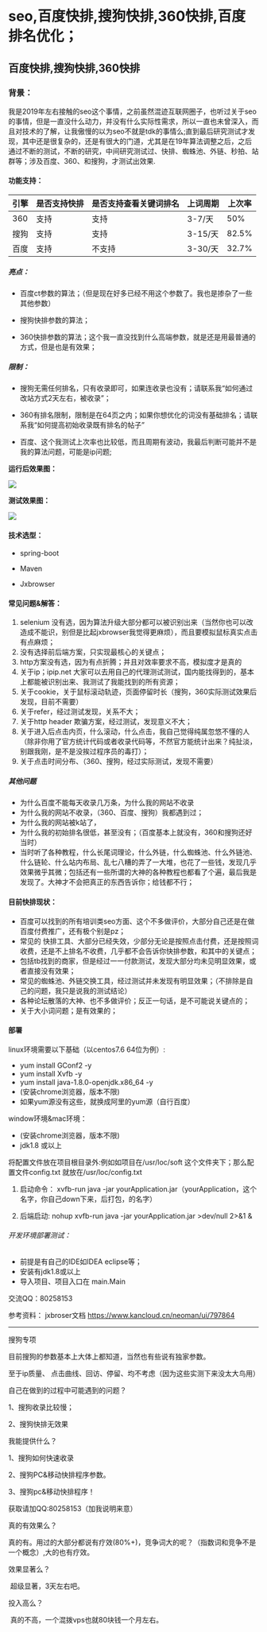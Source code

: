 # seo,百度快排,搜狗快排,360快排,百度排名优化；
百度快排,搜狗快排,360快排
----------------------------------------------------
### 背景：

我是2019年左右接触的seo这个事情，之前虽然混迹互联网圈子，也听过关于seo的事情，但是一直没什么动力，并没有什么实际性需求，所以一直也未曾深入，而且对技术的了解，让我傲慢的以为seo不就是tdk的事情么;直到最后研究测试才发现，其中还是很复杂的，还是有很大的门道，尤其是在19年算法调整之后，之后通过不断的测试，不断的研究，中间研究测试过、快排、蜘蛛池、外链、秒拍、站群等；涉及百度、360、和搜狗，才测试出效果.

#### 功能支持：

| 引擎 | 是否支持快排 | 是否支持查看关键词排名 | 上词周期 | 上次率 |
| ---- | ------------ | ---------------------- | -------- | ------ |
| 360  | 支持         | 支持                   | 3-7/天   | 50%    |
| 搜狗 | 支持         | 支持                   | 3-15/天  | 82.5%  |
| 百度 | 支持         | 不支持                 | 3-30/天  | 32.7%  |

##### 亮点：

- 百度ct参数的算法；（但是现在好多已经不用这个参数了。我也是掺杂了一些其他参数）

- 搜狗快排参数的算法；

- 360快排参数的算法；这个我一直没找到什么高端参数，就是还是用最普通的方式，但是也是有效果；

  
  


##### 限制：

- 搜狗无需任何排名，只有收录即可，如果连收录也没有；请联系我“如何通过改站方式2天左右，被收录”；

- 360有排名限制，限制是在64页之内；如果你想优化的词没有基础排名；请联系我“如何提高初始收录既有排名的帖子”

- 百度、这个我测试上次率也比较低，而且周期有波动，我最后判断可能并不是我的算法问题，可能是ip问题;

  

**运行后效果图：**

![](https://s1.ax1x.com/2020/05/25/t9zsyV.png)

**测试效果图：**

![](https://s1.ax1x.com/2020/05/25/t9zrQ0.png)

#### 技术选型：

-   spring-boot

- Maven

- Jxbrowser

#### 常见问题&解答：

1. selenium 没有选，因为算法升级大部分都可以被识别出来（当然你也可以改造成不能识，别但是比起jxbrowser我觉得更麻烦），而且要模拟鼠标真实点击有点麻烦；
2. 没有选择前后端方案，只实现最核心的关键点；
3. http方案没有选，因为有点折腾；并且对效率要求不高，模拟度才是真的
4. 关于ip；ipip.net 大家可以去用自己的代理测试测试，国内能找得到的，基本上都能被识别出来、我测试了我能找到的所有资源；
5. 关于cookie，关于鼠标滚动轨迹，页面停留时长（搜狗，360实际测试效果后发现，目前不需要）
6. 关于refer，经过测试发现，关系不大；
7. 关于http header 欺骗方案，经过测试，发现意义不大；
8. 关于进入后点击内页，什么滚动，什么点击，我自己觉得纯属忽悠不懂的人（除非你用了官方统计代码或者收录代码等，不然官方能统计出来？纯扯淡，别跟我刚，是不是没挨过程序员的毒打）；
9. 关于点击时间分布、（360、搜狗，经过实际测试，发现不需要）

##### 其他问题

- 为什么百度不能每天收录几万条，为什么我的网站不收录
- 为什么我的网站不收录，（360、百度、搜狗）我都遇到过；
- 为什么我的网站被k站了，
- 为什么我的初始排名很低，甚至没有；（百度基本上就没有，360和搜狗还好当时）
- 当时听了各种教程，什么长尾词理论，什么外链，什么蜘蛛池、什么外链池、什么链轮、什么站内布局、乱七八糟的弄了一大堆，也花了一些钱，发现几乎效果微乎其微；包括还有一些所谓的大神的各种教程也都看了个遍，最后我是发现了。大神才不会把真正的东西告诉你；给钱都不行；

#### 目前快排现状：

- 百度可以找到的所有培训类seo方面、这个不多做评价，大部分自己还是在做百度付费推广，还有极个别是pz；
- 常见的 快排工具、大部分已经失效，少部分无论是按照点击付费，还是按照词收费，还是不上排名不收费，几乎都不会告诉你快排参数，和其中的关键点；
- 包括tb找到的商家，但是经过一一付款测试，发现大部分均未见明显效果，或者直接没有效果；
- 常见的蜘蛛池、外链交换工具，经过测试并未发现有明显效果；（不排除是自己的问题，我只是说我的测试结论）​   
- 各种论坛散落的大神、也不多做评价；反正一句话，是不可能说关键点的；​   
- 关于大小词问题；是有效果的；
  ​    

#### 部署

  linux环境需要以下基础（以centos7.6 64位为例）:

- yum install GConf2 -y
- yum install Xvfb  -y
- yum install java-1.8.0-openjdk.x86_64 -y
- (安装chrome浏览器，版本不限)     
- 如果yum源没有这些，就换成阿里的yum源（自行百度）

window环境&mac环境：

- (安装chrome浏览器，版本不限)     
- jdk1.8 或以上

 将配置文件放在项目根目录外:例如如项目在/usr/loc/soft 这个文件夹下；那么配置文件config.txt 就放在/usr/loc/config.txt

1.   启动命令： xvfb-run java -jar yourApplication.jar（yourApplication，这个名字，你自己down下来，后打包，的名字）

2. 后端启动: nohup xvfb-run java -jar yourApplication.jar >dev/null 2>&1 &

###### 开发环境部署测试：

- 前提是有自己的IDE如IDEA  eclipse等；
- 安装有jdk1.8或以上
- 导入项目、项目入口在 main.Main



交流QQ：80258153



参考资料：
jxbroser文档 https://www.kancloud.cn/neoman/ui/797864

-------------------------------------------------- ------------------------
搜狗专项

目前搜狗的参数基本上大体上都知道，当然也有些说有独家参数。

至于ip质量、	点击曲线、回访、停留、均不考虑（因为这些实测下来没太大鸟用）

自己在做到的过程中可能遇到的问题？

1、搜狗收录比较慢；

2、搜狗快排无效果

我能提供什么？

1、搜狗如何快速收录

2、搜狗PC&移动快排程序参数。

3、搜狗pc&移动快排程序！

获取请加QQ:80258153（加我说明来意）

真的有效果么？

​	真的有。用过的大部分都说有疗效(80%+)，竞争词大的呢？（指数词和竞争不是一个概念）,大的也有疗效。

效果显著么？

​	超级显著，3天左右吧。

投入高么？

​	真的不高，一个混拨vps也就80块钱一个月左右。
